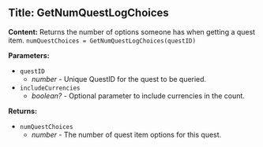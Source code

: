 ## Title: GetNumQuestLogChoices

**Content:**
Returns the number of options someone has when getting a quest item.
`numQuestChoices = GetNumQuestLogChoices(questID)`

**Parameters:**
- `questID`
  - *number* - Unique QuestID for the quest to be queried.
- `includeCurrencies`
  - *boolean?* - Optional parameter to include currencies in the count.

**Returns:**
- `numQuestChoices`
  - *number* - The number of quest item options for this quest.